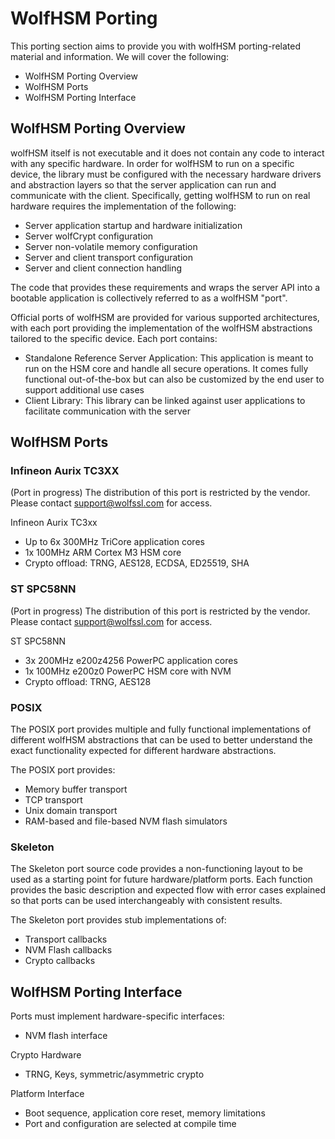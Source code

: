 # WolfHSM Porting

This porting section aims to provide you with wolfHSM porting-related material and information. 
We will cover the following: 

- WolfHSM Porting Overview
- WolfHSM Ports
- WolfHSM Porting Interface

## WolfHSM Porting Overview

wolfHSM itself is not executable and it does not contain any code to interact with any specific hardware. In order for wolfHSM to run on a specific device, the library must be configured with the necessary hardware drivers and abstraction layers so that the server application can run and communicate with the client. Specifically, getting wolfHSM to run on real hardware requires the implementation of the following:

- Server application startup and hardware initialization
- Server wolfCrypt configuration
- Server non-volatile memory configuration
- Server and client transport configuration
- Server and client connection handling

The code that provides these requirements and wraps the server API into a bootable application is collectively referred to as a wolfHSM "port".

Official ports of wolfHSM are provided for various supported architectures, with each port providing the implementation of the wolfHSM abstractions tailored to the specific device. Each port contains:

- Standalone Reference Server Application: This application is meant to run on the HSM core and handle all secure operations. It comes fully functional out-of-the-box but can also be customized by the end user to support additional use cases
- Client Library: This library can be linked against user applications to facilitate communication with the server

## WolfHSM Ports

### Infineon Aurix TC3XX

(Port in progress)
The distribution of this  port is restricted by the vendor. Please contact support@wolfssl.com for access. 

Infineon Aurix TC3xx
- Up to 6x 300MHz TriCore application cores
- 1x 100MHz ARM Cortex M3 HSM core
- Crypto offload: TRNG, AES128, ECDSA, ED25519, SHA

### ST SPC58NN

(Port in progress)
The distribution of this  port is restricted by the vendor. Please contact support@wolfssl.com for access. 

ST SPC58NN
- 3x 200MHz e200z4256 PowerPC application cores
- 1x 100MHz e200z0 PowerPC HSM core with NVM
- Crypto offload: TRNG, AES128

### POSIX

The POSIX port provides multiple and fully functional implementations of different wolfHSM abstractions that can be used to better understand the exact functionality expected for different hardware abstractions.

The POSIX port provides:
- Memory buffer transport
- TCP transport
- Unix domain transport
- RAM-based and file-based NVM flash simulators

### Skeleton 

The Skeleton port source code provides a non-functioning layout to be used as a starting point for future hardware/platform ports.  Each function provides the basic description and expected flow with error cases explained so that ports can be used interchangeably with consistent results.

The Skeleton port provides stub implementations of:
- Transport callbacks
- NVM Flash callbacks
- Crypto callbacks

## WolfHSM Porting Interface

Ports must implement hardware-specific interfaces:
- NVM flash interface

Crypto Hardware
- TRNG, Keys, symmetric/asymmetric crypto

Platform Interface
- Boot sequence, application core reset, memory limitations
- Port and configuration are selected at compile time
